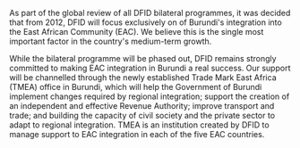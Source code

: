 As part of the global review of all DFID bilateral programmes, it was decided that from 2012, DFID will focus exclusively on of Burundi's integration into the East African Community (EAC). We believe this is the single most important factor in the country's medium-term growth.

While the bilateral programme will be phased out, DFID remains strongly committed to making EAC integration in Burundi a real success. Our support will be channelled through the newly established Trade Mark East Africa (TMEA) office in Burundi, which will help the Government of Burundi implement changes required by regional integration; support the creation of an independent and effective Revenue Authority; improve transport and trade; and building the capacity of civil society and the private sector to adapt to regional integration.  TMEA is an institution created by DFID to manage support to EAC integration in each of the five EAC countries.